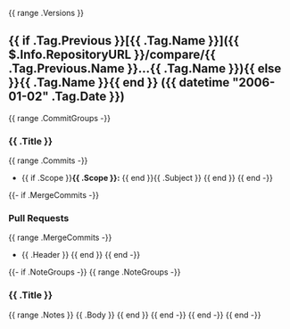 {{ range .Versions }}
<a name="{{ .Tag.Name }}"></a>

## {{ if .Tag.Previous }}[{{ .Tag.Name }}]({{ $.Info.RepositoryURL }}/compare/{{ .Tag.Previous.Name }}...{{ .Tag.Name }}){{ else }}{{ .Tag.Name }}{{ end }} ({{ datetime "2006-01-02" .Tag.Date }})

{{ range .CommitGroups -}}

### {{ .Title }}

{{ range .Commits -}}

- {{ if .Scope }}**{{ .Scope }}:** {{ end }}{{ .Subject }}
  {{ end }}
  {{ end -}}

{{- if .MergeCommits -}}

### Pull Requests

{{ range .MergeCommits -}}

- {{ .Header }}
  {{ end }}
  {{ end -}}

{{- if .NoteGroups -}}
{{ range .NoteGroups -}}

### {{ .Title }}

{{ range .Notes }}
{{ .Body }}
{{ end }}
{{ end -}}
{{ end -}}
{{ end -}}
